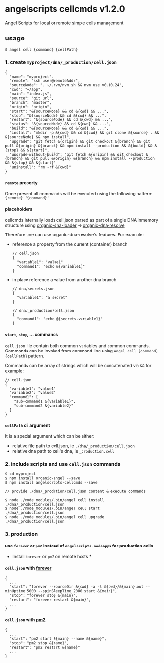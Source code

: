 # angelscripts cellcmds v1.2.0

Angel Scripts for local or remote simple cells management

## usage

```
$ angel cell {command} {cellPath}
```

### 1. create `myproject/dna/_production/cell.json`

    {
      "name": "myproject",
      "remote": "ssh user@remoteAddr",
      "sourceNode": ". ~/.nvm/nvm.sh && nvm use v0.10.24",
      "cwd": "~/app",
      "main": "index.js",
      "source": "git url",
      "branch": "master",
      "origin": "origin",
      "start": "&{sourceNode} && cd &{cwd} && ...",
      "stop": "&{sourceNode} && cd &{cwd} && ...",
      "restart": "&{sourceNode} && cd &{cwd} && ...",
      "status": "&{sourceNode} && cd &{cwd} && ...",
      "build": "&{sourceNode} && cd &{cwd} && ...",
      "install": "mkdir -p &{cwd} && cd &{cwd} && git clone &{source} . && &{sourceNode} && npm install",
      "upgrade": "git fetch &{origin} && git checkout &{branch} && git pull &{origin} &{branch} && npm install --production && &{build} && &{stop} && &{start}",
      "upgrade-without-build": "git fetch &{origin} && git checkout &{branch} && git pull &{origin} &{branch} && npm install --production && &{stop} && &{start}"
      "uninstall": "rm -rf &{cwd}"
    }

#### `remote` property

Once present all commands will be executed using the following pattern: `{remote} '{command}'`

#### placeholders

cellcmds internally loads cell.json parsed as part of a single DNA inmemory structure using [organic-dna-loader](https://github.com/outbounder/organic-dna-loader) -> [organic-dna-resolve](https://github.com/camplight/organic-dna-resolve)

Therefore one can use organic-dna-resolve's features. For example:

* reference a property from the current (container) branch

  ```
  // cell.json
  {
    "variable1": "value1"
    "command1": "echo &{variable1}"
  }
  ```

* in place reference a value from another dna branch

  ```
  // dna/secrets.json
  {
    "variable1": "a secret"
  }

  // dna/_production/cell.json
  {
    "command1": "echo @{secrets.variable1}"
  }
  ```

#### `start`, `stop`, ... commands

`cell.json` file contain both common variables and common commands.
Commands can be invoked from command line using `angel cell {command} {cellPath}` pattern.

Commands can be array of strings which will be concatenated via `&&` for example:

```
// cell.json
{
  "variable1": "value1"
  "variable2": "value2"
  "command1": [
    "sub-command1 &{variable1}",
    "sub-command2 &{variable2}"
  ]
}
```

#### `cellPath` cli argument

It is a special argument which can be either:

* relative file path to cell.json, ie `./dna/_production/cell.json`
* relative dna path to cell's dna, ie `_production.cell`

### 2. include scripts and use `cell.json` commands

```
$ cd myproject
$ npm install organic-angel --save
$ npm install angelscripts-cellcmds --save

// provide ./dna/_prodction/cell.json content & execute commands

$ node ./node_modules/.bin/angel cell install ./dna/_production/cell.json
$ node ./node_modules/.bin/angel cell start ./dna/_production/cell.json
$ node ./node_modules/.bin/angel cell upgrade ./dna/_production/cell.json
```

### 3. production

#### use `forever` or `pm2` instead of `angelscripts-nodeapps` for production cells

* Install `forever` or `pm2` on remote hosts *

#### `cell.json` with [forever](https://github.com/nodejitsu/forever)

    {
      ...
      "start": "forever --sourceDir &{cwd} -a -l &{cwd}/&{main}.out --minUptime 5000 --spinSleepTime 2000 start &{main}",
      "stop": "forever stop &{main}",
      "restart": "forever restart &{main}",
      ...
    }

#### `cell.json` with [pm2](https://github.com/Unitech/pm2)

    {
      ...
      "start": "pm2 start &{main} --name &{name}",
      "stop": "pm2 stop &{name}",
      "restart": "pm2 restart &{name}"
      ...
    }
